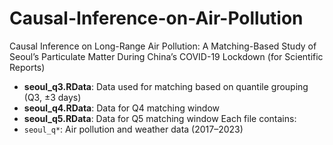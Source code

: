 # Causal-Inference-on-Air-Pollution
Causal Inference on Long-Range Air Pollution: A Matching-Based Study of Seoul’s Particulate Matter During China’s COVID-19 Lockdown (for Scientific Reports)

- **seoul_q3.RData**: Data used for matching based on quantile grouping (Q3, ±3 days)
- **seoul_q4.RData**: Data for Q4 matching window
- **seoul_q5.RData**: Data for Q5 matching window
Each file contains:
- `seoul_q*`: Air pollution and weather data (2017–2023)
